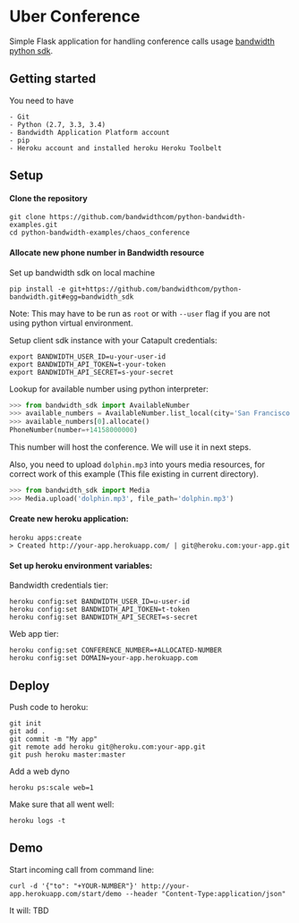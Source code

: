 # Uber Conference

Simple Flask application for handling conference calls usage  [bandwidth python sdk](https://github.com/bandwidthcom/python-bandwidth).


## Getting started
You need to have

    - Git
    - Python (2.7, 3.3, 3.4)
    - Bandwidth Application Platform account
    - pip
    - Heroku account and installed heroku Heroku Toolbelt


## Setup

#### Clone the repository

```console
git clone https://github.com/bandwidthcom/python-bandwidth-examples.git
cd python-bandwidth-examples/chaos_conference
```
#### Allocate new phone number in Bandwidth resource

Set up bandwidth sdk on local machine
```console
pip install -e git+https://github.com/bandwidthcom/python-bandwidth.git#egg=bandwidth_sdk
```
Note: This may have to be run as `root` or with `--user` flag if you are not using python virtual environment.


Setup client sdk instance with your Catapult credentials:
```console
export BANDWIDTH_USER_ID=u-your-user-id
export BANDWIDTH_API_TOKEN=t-your-token
export BANDWIDTH_API_SECRET=s-your-secret
```
Lookup for available number using python interpreter:
```python
>>> from bandwidth_sdk import AvailableNumber
>>> available_numbers = AvailableNumber.list_local(city='San Francisco', state='CA')
>>> available_numbers[0].allocate()
PhoneNumber(number=+14158000000)
```
This number will host the conference. We will use it in next steps.

Also, you need to upload `dolphin.mp3` into yours media resources, for correct work of this example (This file existing in current directory).
```python
>>> from bandwidth_sdk import Media
>>> Media.upload('dolphin.mp3', file_path='dolphin.mp3')
```

#### Create new heroku application:
```console
heroku apps:create
> Created http://your-app.herokuapp.com/ | git@heroku.com:your-app.git
```
#### Set up heroku environment variables:

Bandwidth credentials tier:
```console
heroku config:set BANDWIDTH_USER_ID=u-user-id
heroku config:set BANDWIDTH_API_TOKEN=t-token
heroku config:set BANDWIDTH_API_SECRET=s-secret
```
Web app tier:
```console
heroku config:set CONFERENCE_NUMBER=+ALLOCATED-NUMBER
heroku config:set DOMAIN=your-app.herokuapp.com
```
##  Deploy

Push code to heroku:
```console
git init
git add .
git commit -m "My app"
git remote add heroku git@heroku.com:your-app.git
git push heroku master:master
```

Add a web dyno
```console
heroku ps:scale web=1
```

Make sure that all went well:
```console
heroku logs -t
```

## Demo

Start incoming call from command line:
```console
curl -d '{"to": "+YOUR-NUMBER"}' http://your-app.herokuapp.com/start/demo --header "Content-Type:application/json"
```

It will:
    TBD
